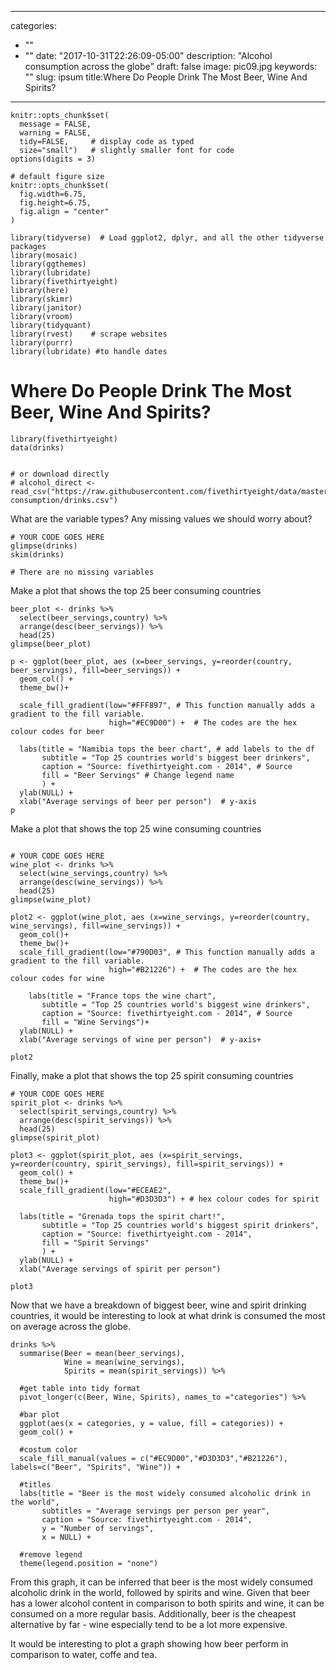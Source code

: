 
---
categories:
- ""
- ""
date: "2017-10-31T22:26:09-05:00"
description: "Alcohol consumption across the globe"
draft: false
image: pic09.jpg
keywords: ""
slug: ipsum
title:Where Do People Drink The Most Beer, Wine And Spirits?
---


```{r, setup, echo=FALSE}
knitr::opts_chunk$set(
  message = FALSE, 
  warning = FALSE, 
  tidy=FALSE,     # display code as typed
  size="small")   # slightly smaller font for code
options(digits = 3)

# default figure size
knitr::opts_chunk$set(
  fig.width=6.75, 
  fig.height=6.75,
  fig.align = "center"
)
```


```{r load-libraries, warning=FALSE, message=FALSE, echo=FALSE}
library(tidyverse)  # Load ggplot2, dplyr, and all the other tidyverse packages
library(mosaic)
library(ggthemes)
library(lubridate)
library(fivethirtyeight)
library(here)
library(skimr)
library(janitor)
library(vroom)
library(tidyquant)
library(rvest)    # scrape websites
library(purrr)  
library(lubridate) #to handle dates
```



# Where Do People Drink The Most Beer, Wine And Spirits?

```{r, load_alcohol_data}
library(fivethirtyeight)
data(drinks)


# or download directly
# alcohol_direct <- read_csv("https://raw.githubusercontent.com/fivethirtyeight/data/master/alcohol-consumption/drinks.csv")

```


What are the variable types? Any missing values we should worry about? 

```{r glimpse_skim_data}
# YOUR CODE GOES HERE
glimpse(drinks)
skim(drinks)

# There are no missing variables
```


Make a plot that shows the top 25 beer consuming countries

```{r beer_plot}
beer_plot <- drinks %>%
  select(beer_servings,country) %>%
  arrange(desc(beer_servings)) %>%
  head(25)
glimpse(beer_plot)

p <- ggplot(beer_plot, aes (x=beer_servings, y=reorder(country, beer_servings), fill=beer_servings)) + 
  geom_col() + 
  theme_bw()+
  
  scale_fill_gradient(low="#FFF897", # This function manually adds a gradient to the fill variable.
                      high="#EC9D00") +  # The codes are the hex colour codes for beer
  
  labs(title = "Namibia tops the beer chart", # add labels to the df
       subtitle = "Top 25 countries world's biggest beer drinkers",
       caption = "Source: fivethirtyeight.com - 2014", # Source
       fill = "Beer Servings" # Change legend name
       ) +
  ylab(NULL) +
  xlab("Average servings of beer per person")  # y-axis
p
```


Make a plot that shows the top 25 wine consuming countries

```{r wine_plot}

# YOUR CODE GOES HERE
wine_plot <- drinks %>%
  select(wine_servings,country) %>%
  arrange(desc(wine_servings)) %>%
  head(25)
glimpse(wine_plot)

plot2 <- ggplot(wine_plot, aes (x=wine_servings, y=reorder(country, wine_servings), fill=wine_servings)) + 
  geom_col()+
  theme_bw()+
  scale_fill_gradient(low="#790D03", # This function manually adds a gradient to the fill variable.
                      high="#B21226") +  # The codes are the hex colour codes for wine
  
    labs(title = "France tops the wine chart",
       subtitle = "Top 25 countries world's biggest wine drinkers",
       caption = "Source: fivethirtyeight.com - 2014", # Source
       fill = "Wine Servings")+
  ylab(NULL) +
  xlab("Average servings of wine per person")  # y-axis+

plot2

```

Finally, make a plot that shows the top 25 spirit consuming countries
```{r spirit_plot}
# YOUR CODE GOES HERE
spirit_plot <- drinks %>%
  select(spirit_servings,country) %>%
  arrange(desc(spirit_servings)) %>%
  head(25)
glimpse(spirit_plot)

plot3 <- ggplot(spirit_plot, aes (x=spirit_servings, y=reorder(country, spirit_servings), fill=spirit_servings)) + 
  geom_col() +
  theme_bw()+
  scale_fill_gradient(low="#ECEAE2",
                      high="#D3D3D3") + # hex colour codes for spirit
  
  labs(title = "Grenada tops the spirit chart!", 
       subtitle = "Top 25 countries world's biggest spirit drinkers",
       caption = "Source: fivethirtyeight.com - 2014",
       fill = "Spirit Servings"
       ) +
  ylab(NULL) +
  xlab("Average servings of spirit per person")

plot3
```




Now that we have a breakdown of biggest beer, wine and spirit drinking countries, it would be interesting to look at what drink is consumed the most on average across the globe.

```{r spirit_plot}
drinks %>% 
  summarise(Beer = mean(beer_servings), 
            Wine = mean(wine_servings),
            Spirits = mean(spirit_servings)) %>% 
  
  #get table into tidy format
  pivot_longer(c(Beer, Wine, Spirits), names_to ="categories") %>% 
  
  #bar plot
  ggplot(aes(x = categories, y = value, fill = categories)) +
  geom_col() + 
  
  #costum color
  scale_fill_manual(values = c("#EC9D00","#D3D3D3","#B21226"), labels=c("Beer", "Spirits", "Wine")) +
  
  #titles
  labs(title = "Beer is the most widely consumed alcoholic drink in the world",
       subtitles = "Average servings per person per year",
       caption = "Source: fivethirtyeight.com - 2014",
       y = "Number of servings",
       x = NULL) + 
  
  #remove legend
  theme(legend.position = "none")
````
From this graph, it can be inferred  that beer is the most widely consumed alcoholic drink in the world, followed by spirits and wine. Given that beer has a lower alcohol content in comparison to both spirits and wine,  it can be consumed on a more regular basis. Additionally, beer is the cheapest alternative by far - wine especially tend to be a lot more expensive.

It would be interesting to plot a graph showing how beer perform in comparison to water, coffe and tea.
